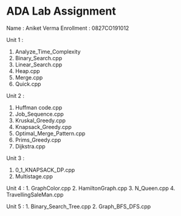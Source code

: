 # ADA Lab Assignment

Name : Aniket Verma
Enrollment : 0827CO191012

Unit 1 : 
  1. Analyze_Time_Complexity
  1. Binary_Search.cpp
  1. Linear_Search.cpp
  2. Heap.cpp
  3. Merge.cpp
  4. Quick.cpp
  
Unit 2 :
  1. Huffman code.cpp
  2. Job_Sequence.cpp
  3. Kruskal_Greedy.cpp
  4. Knapsack_Greedy.cpp
  5. Optimal_Merge_Pattern.cpp
  6. Prims_Greedy.cpp
  7. Dijkstra.cpp

Unit 3 :
   1. 0_1_KNAPSACK_DP.cpp
   2. Multistage.cpp

Unit 4 :
    1. GraphColor.cpp
    2. HamiltonGraph.cpp
    3. N_Queen.cpp
    4. TravellingSaleMan.cpp

Unit 5 :
    1. Binary_Search_Tree.cpp
    2. Graph_BFS_DFS.cpp
